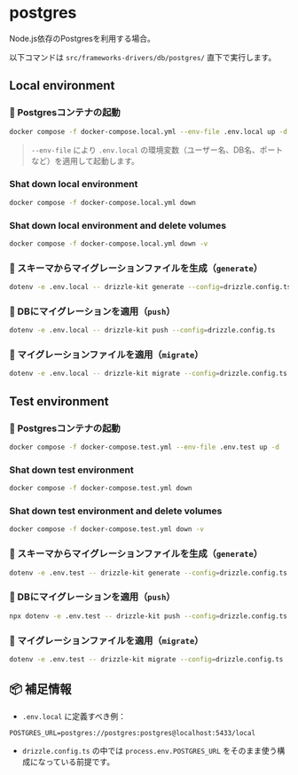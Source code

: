 # postgres

Node.js依存のPostgresを利用する場合。

以下コマンドは `src/frameworks-drivers/db/postgres/` 直下で実行します。


## Local environment

### 🐘 Postgresコンテナの起動

```bash
docker compose -f docker-compose.local.yml --env-file .env.local up -d
```

> `--env-file` により `.env.local` の環境変数（ユーザー名、DB名、ポートなど）を適用して起動します。


### Shat down local environment

```bash
docker compose -f docker-compose.local.yml down
```

### Shat down local environment and delete volumes
```bash
docker compose -f docker-compose.local.yml down -v
```

### 🔁 スキーマからマイグレーションファイルを生成（`generate`）

```bash
dotenv -e .env.local -- drizzle-kit generate --config=drizzle.config.ts
```

### 🚀 DBにマイグレーションを適用（`push`）

```bash
dotenv -e .env.local -- drizzle-kit push --config=drizzle.config.ts
```

### 📜 マイグレーションファイルを適用（`migrate`）

```bash
dotenv -e .env.local -- drizzle-kit migrate --config=drizzle.config.ts
```


## Test environment

### 🐘 Postgresコンテナの起動

```bash
docker compose -f docker-compose.test.yml --env-file .env.test up -d
```

### Shat down test environment

```bash
docker compose -f docker-compose.test.yml down
```

### Shat down test environment and delete volumes
```bash
docker compose -f docker-compose.test.yml down -v
```


### 🔁 スキーマからマイグレーションファイルを生成（`generate`）

```bash
dotenv -e .env.test -- drizzle-kit generate --config=drizzle.config.ts
```

### 🚀 DBにマイグレーションを適用（`push`）

```bash
npx dotenv -e .env.test -- drizzle-kit push --config=drizzle.config.ts
```

### 📜 マイグレーションファイルを適用（`migrate`）

```bash
dotenv -e .env.test -- drizzle-kit migrate --config=drizzle.config.ts
```


## 📦 補足情報

* `.env.local` に定義すべき例：

```dotenv
POSTGRES_URL=postgres://postgres:postgres@localhost:5433/local
```

* `drizzle.config.ts` の中では `process.env.POSTGRES_URL` をそのまま使う構成になっている前提です。
